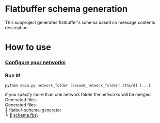 # Flatbuffer schema generation
This subproject generates flatbuffer's schema based on message contents description
# How to use
### [Configure your networks](../README.md#how-to-use)
### Run it!


```console
python main.py network_folder [second_network_folder] [third] [...]
```
if you specify more than one network folder the networks will be merged
Generated files:\
Generated files:\
:open_file_folder: [flatbuf-schema-generator](flatbuf-schema-generator)\
  └ :page_with_curl: [schema.fbs](schema.fbs)\
  
